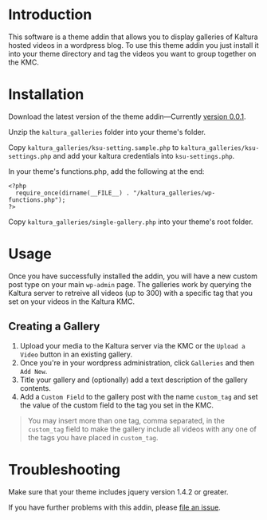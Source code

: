 # Introduction

This software is a theme addin that allows you to display galleries of Kaltura hosted videos in a wordpress blog.  To use this theme addin you just install it into your theme directory and tag the videos you want to group together on the KMC.

# Installation

Download the latest version of the theme addin&mdash;Currently [version 0.0.1](https://github.com/kaltura/kaltura_galleries/zipball/v0.0.1).

Unzip the `kaltura_galleries` folder into your theme's folder.

Copy `kaltura_galleries/ksu-setting.sample.php` to `kaltura_galleries/ksu-settings.php` and add your kaltura credentials into `ksu-settings.php`.

In your theme's functions.php, add the following at the end:

    <?php 
      require_once(dirname(__FILE__) . "/kaltura_galleries/wp-functions.php");
    ?>

Copy `kaltura_galleries/single-gallery.php` into your theme's root folder.

# Usage

Once you have successfully installed the addin, you will have a new custom post type on your main `wp-admin` page.  The galleries work by querying the Kaltura server to retreive all videos (up to 300) with a specific tag that you set on your videos in the Kaltura KMC.

## Creating a Gallery

1. Upload your media to the Kaltura server via the KMC or the `Upload a Video` button in an existing gallery.
1. Once you're in your wordpress administration, click `Galleries` and then `Add New`.
2. Title your gallery and (optionally) add a text description of the gallery contents.
3. Add a `Custom Field` to the gallery post with the name `custom_tag` and set the value of the custom field to the tag you set in the KMC.
> You may insert more than one tag, comma separated, in the `custom_tag` field to make the gallery include all videos with any one of the tags you have placed in `custom_tag`.

# Troubleshooting

Make sure that your theme includes jquery version 1.4.2 or greater.

If you have further problems with this addin, please [file an issue](https://github.com/kaltura/kaltura_galleries/issues).
